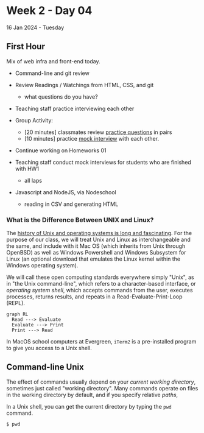 # Week 2 - Day 04
16 Jan 2024 - Tuesday

## First Hour

Mix of web infra and front-end today.

* Command-line and git review
* Review Readings / Watchings from HTML, CSS, and git
  * what questions do you have?
* Teaching staff practice interviewing each other
* Group Activity:
  * [20 minutes] classmates review [practice questions](./ReviewQuestions.md) in pairs
  * [10 minutes] practice [mock interview](./MockInterview.md) with each other.

* Continue working on Homeworks 01
* Teaching staff conduct mock interviews for students who are finished with HW1
  * all laps
* Javascript and NodeJS, via Nodeschool
  * reading in CSV and generating HTML


### What is the Difference Between UNIX and Linux?

The [history of Unix and operating systems is long and fascinating](https://en.wikipedia.org/wiki/History_of_Unix).
For the purpose of our class, we will treat Unix and Linux as
interchangeable and the same, and include with it Mac OS (which inherits from Unix through OpenBSD)
as well as Windows Powershell and Windows Subsystem for Linux (an optional download
that emulates the Linux kernel within the Windows operating system).

We will call these open computing standards everywhere simply "Unix", as in
"the Unix command-line", which refers to a character-based interface, or
*operating system shell*, which accepts commands from the user, executes processes,
returns results, and repeats in a Read-Evaluate-Print-Loop (REPL).

```mermaid
graph RL
  Read ---> Evaluate
  Evaluate ---> Print
  Print ---> Read
```

In MacOS school computers at Evergreen, `iTerm2` is a pre-installed program
to give you access to a Unix shell.

## Command-line Unix

The effect of commands usually depend on your *current working directory*,
sometimes just called "working directory". Many commands operate on files in
the working directory by default, and if you specify relative *paths*, 

In a Unix shell, you can get the current directory by typing the `pwd` command.
```
$ pwd
```
